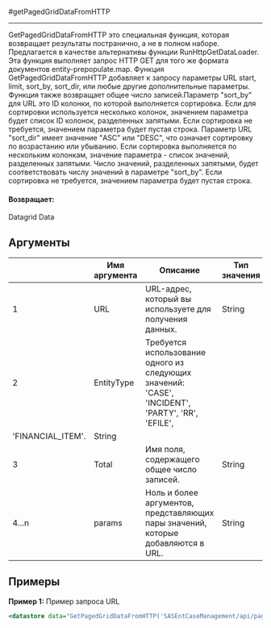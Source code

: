 #getPagedGridDataFromHTTP

---

GetPagedGridDataFromHTTP это специальная функция, которая возвращает результаты постранично, а не в полном наборе. Предлагается в качестве альтернативы функции RunHttpGetDataLoader. Эта функция выполняет запрос HTTP GET для того же формата документов entity-prepopulate.map. Функция GetPagedGridDataFromHTTP добавляет к запросу параметры URL start, limit, sort_by, sort_dir, или любые другие дополнительные параметры. Функция также возвращает общее число записей.Параметр "sort_by" для URL это ID колонки, по которой выполняется сортировка. Если для сортировки используется несколько колонок, значением параметра будет список ID колонок, разделенных запятыми. Если сортировка не требуется, значением параметра будет пустая строка. Параметр URL "sort_dir" имеет значение "ASC" или "DESC", что означает сортировку по возрастанию или убыванию. Если сортировка выполняется по нескольким колонкам, значение параметра - список значений, разделенных запятыми. Число значений, разделенных запятыми, будет соответствовать числу значений в параметре "sort_by". Если сортировка не требуется, значением параметра будет пустая строка.

#### Возвращает:

Datagrid Data

## Аргументы

|  | Имя аргумента | Описание | Тип значения |
| --- | --- | --- | --- |
| 1 | URL | URL-адрес, который вы используете для получения данных. | String |
| 2 | EntityType | Требуется использование одного из следующих значений: 'CASE', 'INCIDENT', 'PARTY', 'RR', 'EFILE',
'FINANCIAL\_ITEM'. | String |
| 3 | Total | Имя поля, содержащего общее число записей. | String |
| 4...n | params | Ноль и более аргументов, представляющих пары значений, которые добавляются в URL. | String |

## Примеры

**Пример 1:** Пример запроса URL
```xml
<datastore data="GetPagedGridDataFromHTTP('SASEntCaseManagement/api/paging/cases.json', 'CASE', 'TEMP.HTTP_TOTAL', concat('filter_id=', TEMP.X_ID))" id="REMOTE_STORE_HTTP"/>
```

